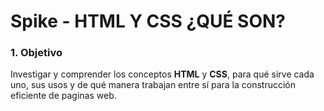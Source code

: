 <h1>Spike - HTML Y CSS ¿QUÉ SON?</h1>
<h3>1. Objetivo</h3>
<p>Investigar y comprender los conceptos <b>HTML</b> y <b>CSS</b>, para qué sirve cada uno, sus usos y de qué manera trabajan entre sí para la construcción eficiente de paginas web.</p>

<!-- git add .
git commit -m "spike"
git push origin main -->